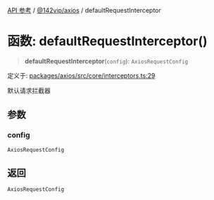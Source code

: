 [API 参考](../../../index.md) / [@142vip/axios](../index.md) / defaultRequestInterceptor

# 函数: defaultRequestInterceptor()

> **defaultRequestInterceptor**(`config`): `AxiosRequestConfig`

定义于: [packages/axios/src/core/interceptors.ts:29](https://github.com/142vip/core-x/blob/b6807ccf6c96718daee70c368eee9968a0b34d48/packages/axios/src/core/interceptors.ts#L29)

默认请求拦截器

## 参数

### config

`AxiosRequestConfig`

## 返回

`AxiosRequestConfig`
